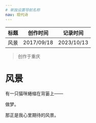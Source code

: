 ```yaml
---
# 单独设置导航名称
nav: 现代诗
---
```


| 标题 | 创作时间   | 记录时间   |
| ---- | ---------- | ---------- |
| 风景 | 2017/09/18 | 2023/10/13 |

> 创作于重庆

# 风景

有一只猫咪蜷缩在背篓上——

做梦。

那正是我心里期待的风景。
